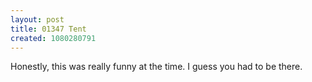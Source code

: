 ```yaml
---
layout: post
title: 01347 Tent
created: 1080280791
---
```

Honestly, this was really funny at the time.  I guess you had to be there.
